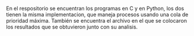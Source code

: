 En el respositorio se encuentran los programas en C y en Python, los dos tienen la misma implementacion, que maneja procesos usando una cola de prioridad máxima.
También se encuentra el archivo en el que se colocaron los resultados que se obtuvieron junto con su analisis. 

